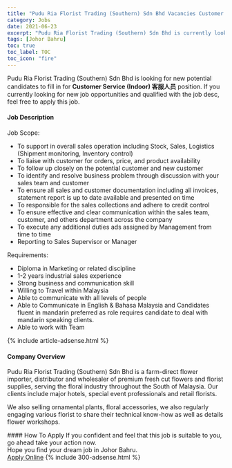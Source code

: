 ```yaml
---
title: "Pudu Ria Florist Trading (Southern) Sdn Bhd Vacancies Customer Service (Indoor) 客服人员" 
category: Jobs 
date: 2021-06-23 
excerpt: "Pudu Ria Florist Trading (Southern) Sdn Bhd is currently looking for suitable person to fill in the Customer Service (Indoor) 客服人员 which based in Johor Bahru" 
tags: [Johor Bahru] 
toc: true 
toc_label: TOC 
toc_icon: "fire" 
--- 
```


<p>Pudu Ria Florist Trading (Southern) Sdn Bhd is looking for new potential candidates to fill in for <b>Customer Service (Indoor) 客服人员</b> position. If you currently looking for new job opportunities and qualified with the job desc, feel free to apply this job.
</p><div><div><h4>Job Description</h4></div><div><div><span><div><p>Job Scope:</p><ul><li>To support in overall sales operation including Stock, Sales, Logistics (Shipment monitoring, Inventory control)</li><li>To liaise with customer for orders, price, and product availability</li><li>To follow up closely on the potential customer and new customer</li><li>To identify and resolve business problem through discussion with your sales team and customer</li><li>To ensure all sales and customer documentation including all invoices, statement report is up to date available and presented on time</li><li>To responsible for the sales collections and adhere to credit control</li><li>To ensure effective and clear communication within the sales team, customer, and others department across the company</li><li>To execute any additional duties ads assigned by Management from time to time</li><li>Reporting to Sales Supervisor or Manager</li></ul><p>Requirements:</p><ul><li>Diploma in Marketing or related discipline</li><li>1-2 years industrial sales experience</li><li>Strong business and communication skill</li><li>Willing to Travel within Malaysia</li><li>Able to communicate with all levels of people</li><li>Able to Communicate in English &amp; Bahasa Malaysia and&#160;Candidates fluent in mandarin preferred as role requires candidate to deal with mandarin speaking clients.</li><li>Able to work with Team</li></ul></div></span></div></div></div> 
{% include article-adsense.html %} 
<div><div><h4>Company Overview</h4></div><div><div><span><div><p>Pudu Ria Florist Trading (Southern) Sdn Bhd is a farm-direct flower importer, distributor and wholesaler of premium fresh cut flowers and florist supplies, serving the floral industry throughout the South of Malaysia. Our clients include major hotels, special event professionals and retail florists.</p><p>We also selling ornamental plants, floral accessories, we also regularly engaging various florist to share their technical know-how as well as details flower workshops.</p></div></span></div></div></div> 
#### How To Apply 
If you confident and feel that this job is suitable to you, go ahead take your action now. <br/> 
Hope you find your dream job in Johor Bahru. <br/> 
<a href="https://www.jobstreet.com.my/en/job/customer-service-indoor-客服人员-4596470?jobId=jobstreet-my-job-4596470&" class="btn btn--info" target="_blank" rel="nofollow noopenner">Apply Online</a> 
{% include 300-adsense.html %} 